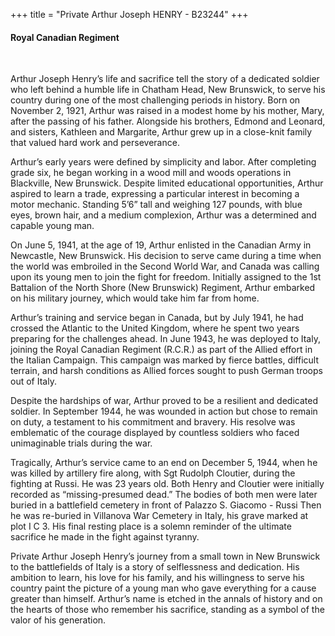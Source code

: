 +++
title = "Private Arthur Joseph HENRY - B23244"
+++

#### Royal Canadian Regiment
<br>


Arthur Joseph Henry’s life and sacrifice tell the story of a dedicated soldier who left behind a humble life in Chatham Head, New Brunswick, to serve his country during one of the most challenging periods in history. 
Born on November 2, 1921, Arthur was raised in a modest home by his mother, Mary, after the passing of his father. Alongside his brothers, Edmond and Leonard, and sisters, Kathleen and Margarite, Arthur grew up in a close-knit family that valued hard work and perseverance.

Arthur’s early years were defined by simplicity and labor. After completing grade six, he began working in a wood mill and woods operations in Blackville, New Brunswick. Despite limited educational opportunities, Arthur aspired to learn a trade, expressing a particular interest in becoming a motor mechanic. Standing 5’6” tall and weighing 127 pounds, with blue eyes, brown hair, and a medium complexion, Arthur was a determined and capable young man.

On June 5, 1941, at the age of 19, Arthur enlisted in the Canadian Army in Newcastle, New Brunswick. His decision to serve came during a time when the world was embroiled in the Second World War, and Canada was calling upon its young men to join the fight for freedom. Initially assigned to the 1st Battalion of the North Shore (New Brunswick) Regiment, Arthur embarked on his military journey, which would take him far from home.

Arthur’s training and service began in Canada, but by July 1941, he had crossed the Atlantic to the United Kingdom, where he spent two years preparing for the challenges ahead. 
In June 1943, he was deployed to Italy, joining the Royal Canadian Regiment (R.C.R.) as part of the Allied effort in the Italian Campaign. This campaign was marked by fierce battles, difficult terrain, and harsh conditions as Allied forces sought to push German troops out of Italy.

Despite the hardships of war, Arthur proved to be a resilient and dedicated soldier. In September 1944, he was wounded in action but chose to remain on duty, a testament to his commitment and bravery. His resolve was emblematic of the courage displayed by countless soldiers who faced unimaginable trials during the war.

Tragically, Arthur’s service came to an end on December 5, 1944, when he was killed by artillery fire along, with Sgt Rudolph Cloutier, during the fighting at Russi.
He was 23 years old. 
Both Henry and Cloutier were initially recorded as “missing-presumed dead.”
The bodies of both men were later buried in a battlefield cemetery in front of Palazzo S. Giacomo - Russi
Then he was re-buried in Villanova War Cemetery in Italy, his grave marked at plot I C 3. His final resting place is a solemn reminder of the ultimate sacrifice he made in the fight against tyranny.

Private Arthur Joseph Henry’s journey from a small town in New Brunswick to the battlefields of Italy is a story of selflessness and dedication. His ambition to learn, his love for his family, and his willingness to serve his country paint the picture of a young man who gave everything for a cause greater than himself. 
Arthur’s name is etched in the annals of history and on the hearts of those who remember his sacrifice, standing as a symbol of the valor of his generation.
